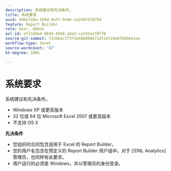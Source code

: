 ```yaml
---
description: 系统建议和先决条件。
title: 系统要求
uuid: b86e728a-1b9d-4a3f-9c0e-1e248fd1979d
feature: Report Builder
role: User, Admin
exl-id: ef11dde4-084d-45b6-a6a3-ca7d3a1f0ff6
source-git-commit: 7226b4c77371b486006671d72efa9e0f0d9eb1ea
workflow-type: tm+mt
source-wordcount: '67'
ht-degree: 100%

---
```


# 系统要求

系统建议和先决条件。

* Windows XP 或更高版本
* 32 位或 64 位 Microsoft Excel 2007 或更高版本
* 不支持 OS X

**先决条件**

* 您组织的合同包含适用于 Excel 的 Report Builder。
* 您的用户名包含在预定义的 Report Builder 用户组中。对于 [!DNL Analytics] 管理员，也同样有此要求。
* 用户运行的必须是 Windows，并以管理员的身份登录。
